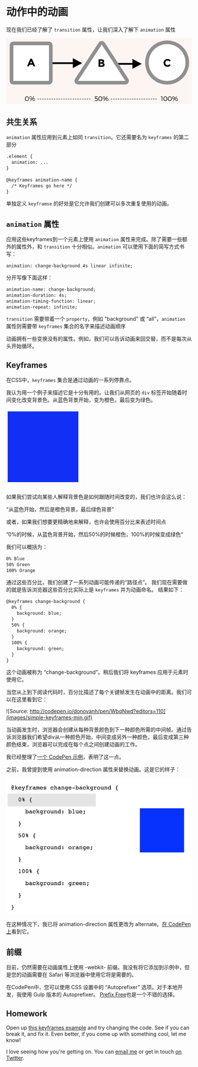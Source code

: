 # 动作中的动画

现在我们已经了解了 `transition` 属性，让我们深入了解下 `animation` 属性

![](images/abc.png)

## 共生关系

`animation` 属性应用到元素上如同 `transition`。它还需要名为 `keyframes` 的第二部分

    .element {
      animation: ...
    }
    
    @keyframes animation-name {
      /* Keyframes go here */
    }

单独定义 `keyframse` 的好处是它允许我们创建可以多次重复使用的动画。

## `animation` 属性

应用这些keyframes到一个元素上使用 `animation` 属性来完成。除了需要一些额外的属性外，和 `transition` 十分相似。`animation` 可以使用下面的简写方式书写：

    animation: change-background 4s linear infinite;

分开写像下面这样：

    animation-name: change-background;
    animation-duration: 4s;
    animation-timing-function: linear;
    animation-repeat: infinite;

`transition` 需要带着一个 `property`，例如 "background" 或 “all”，`animation` 属性则需要带 `keyframes` 集合的名字来描述动画顺序

动画拥有一些变换没有的属性。例如，我们可以告诉动画来回交替，而不是每次从头开始循环。

## Keyframes

在CSS中，`keyframes` 集合是通过动画的一系列停靠点。

我认为用一个例子来描述它是十分有用的。让我们从网页的 `div` 标签开始随着时间变化改变背景色。从蓝色背景开始，变为橙色，最后变为绿色。

![](images/change-background-min.gif)

如果我们尝试向某些人解释背景色是如何跟随时间改变的，我们也许会这么说：

“从蓝色开始，然后是橙色背景，最后绿色背景”

或者，如果我们想要更精确地来解释，也许会使用百分比来表述时间点

”0%的时候，从蓝色背景开始，然后50%的时候橙色，100%的时候变成绿色“

我们可以概括为：

    0% Blue
    50% Green
    100% Orange

通过这些百分比，我们创建了一系列动画可能传递的“路径点”。 我们现在需要做的就是告诉浏览器这些百分比实际上是 `keyframes` 并为动画命名。 结果如下：



    @keyframes change-background {
      0% {
        background: blue;
      }
      50% {
        background: orange;
      }
      100% {
        background: green;
      }
    }

这个动画被称为 “change-background”。稍后我们将 keyframes 应用于元素时使用它。

当您从上到下阅读代码时，百分比描述了每个关键帧发生在动画中的距离。我们可以在这里看到它：

![Source: http://codepen.io/donovanh/pen/WbqNwd?editors=110](images/simple-keyframes-min.gif)

当动画发生时，浏览器会创建从每种背景颜色到下一种颜色所需的中间帧。通过告诉浏览器我们希望div从一种颜色开始，中间变成另外一种颜色，最后变成第三种颜色结束，浏览器可以完成在每个点之间创建动画的工作。

我已经整理了[一个 CodePen 示例](http://codepen.io/donovanh/pen/WbqNwd?editors=110)，表明了这一点。

之前，我曾提到使用 animation-direction 属性来替换动画。这是它的样子：

![](images/simple-keyframes-alternating-min.gif)

在这种情况下，我已将 animation-direction 属性更改为 alternate。[在 CodePen 上](http://codepen.io/donovanh/pen/NPZqej)看到它。

## 前缀

目前，仍然需要在动画属性上使用 -webkit- 前缀。我没有将它添加到示例中，但是您的动画需要在 Safari 等浏览器中使用它将是需要的。

在CodePen中，您可以使用 CSS 设置中的 “Autoprefixer” 选项。对于本地开发，我使用 Gulp 版本的 Autoprefixer。 [Prefix Free](http://leaverou.github.io/prefixfree/)也是一个不错的选择。

## Homework

Open up [this keyframes example](http://codepen.io/donovanh/pen/WbqNwd?editors=110) and try changing the code. See if you can break it, and fix it. Even better, if you come up with something cool, let me know!

I love seeing how you're getting on. You can [email me](mailto:donovan@cssanimation.rocks) or get in touch [on Twitter](https://twitter.com/donovanh).